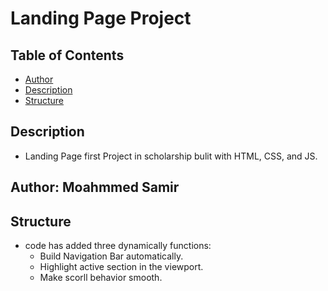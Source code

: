 # Landing Page Project

## Table of Contents

* [Author](#Author)
* [Description](#Description)
* [Structure](#Structure)

## Description
 - Landing Page first Project in scholarship bulit with HTML, CSS, and JS.
## Author: Moahmmed Samir


## Structure
- code has added three dynamically functions:
    * Build Navigation Bar automatically.
    * Highlight active section in the viewport.
    * Make scorll behavior smooth.





